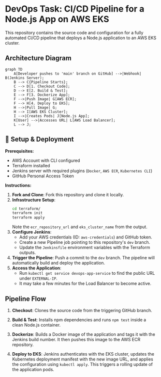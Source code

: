 # DevOps Task: CI/CD Pipeline for a Node.js App on AWS EKS

This repository contains the source code and configuration for a fully automated CI/CD pipeline that deploys a Node.js application to an AWS EKS cluster.

## Architecture Diagram

```mermaid
graph TD
    A[Developer pushes to 'main' branch on GitHub] -->|Webhook| B(Jenkins Server);
    B --> C{Pipeline Starts};
    C --> D[1. Checkout Code];
    D --> E[2. Build & Test];
    E --> F[3. Dockerize App];
    F -->|Push Image| G[AWS ECR];
    F --> H[4. Deploy to EKS];
    H -->|Pull Image| G;
    H --> I[AWS EKS Cluster];
    I -->|Creates Pods| J[Node.js App];
    K[User] -->|Accesses URL| L[AWS Load Balancer];
    L --> J;
```

## 🚀 Setup & Deployment

**Prerequisites:**
* AWS Account with CLI configured
* Terraform installed
* Jenkins server with required plugins (`Docker`, `AWS ECR`, `Kubernetes CLI`)
* GitHub Personal Access Token

**Instructions:**
1.  **Fork and Clone**: Fork this repository and clone it locally.
2.  **Infrastructure Setup**:
    ```bash
    cd terraform/
    terraform init
    terraform apply
    ```
    Note the `ecr_repository_url` and `eks_cluster_name` from the output.
3.  **Configure Jenkins**:
    * Add your AWS credentials (ID: `aws-credentials`) and GitHub token.
    * Create a new Pipeline job pointing to this repository's `dev` branch.
    * Update the `Jenkinsfile` environment variables with the Terraform outputs.
4.  **Trigger the Pipeline**: Push a commit to the `dev` branch. The pipeline will automatically build and deploy the application.
5.  **Access the Application**:
    * Run `kubectl get service devops-app-service` to find the public URL under `EXTERNAL-IP`.
    * It may take a few minutes for the Load Balancer to become active.

## Pipeline Flow

1.  **Checkout**: Clones the source code from the triggering GitHub branch.
2.  **Build & Test**: Installs npm dependencies and runs `npm test` inside a clean Node.js container.
3.  **Dockerize**: Builds a Docker image of the application and tags it with the Jenkins build number. It then pushes this image to the AWS ECR repository.

4.  **Deploy to EKS**: Jenkins authenticates with the EKS cluster, updates the Kubernetes deployment manifest with the new image URL, and applies the configuration using `kubectl apply`. This triggers a rolling update of the application pods.
